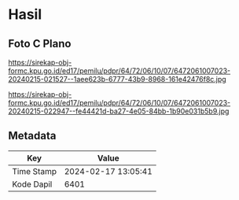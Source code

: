 # Hasil

## Foto C Plano

https://sirekap-obj-formc.kpu.go.id/ed17/pemilu/pdpr/64/72/06/10/07/6472061007023-20240215-021527--1aee623b-6777-43b9-8968-161e42476f8c.jpg

https://sirekap-obj-formc.kpu.go.id/ed17/pemilu/pdpr/64/72/06/10/07/6472061007023-20240215-022947--fe44421d-ba27-4e05-84bb-1b90e031b5b9.jpg


## Metadata

| Key        | Value               |
| ---------- | ------------------- |
| Time Stamp | 2024-02-17 13:05:41 |
| Kode Dapil | 6401                |



